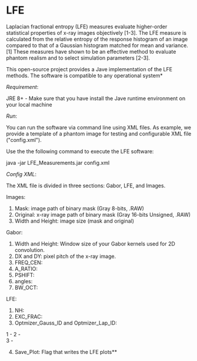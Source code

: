 # LFE
Laplacian fractional entropy (LFE) measures evaluate higher-order statistical properties of x-ray images objectively [1-3]. The LFE measure is calculated from the relative entropy of the response histogram of an image compared to that of a Gaussian histogram matched for mean and variance.[1] These measures have shown to be an effective method to evaluate phantom realism and to select simulation parameters [2-3].

This open-source project provides a Jave implementation of the LFE methods. The software is compatible to any operational system*

*Requirement*:

JRE 8+ - Make sure that you have install the Jave runtime environment on your local machine

*Run*:

You can run the software via command line using XML files. As example, we provide a template of a phantom image for testing and configurable XML file ("config.xml").

Use the the following command to execute the LFE software:

java -jar LFE_Measurements.jar config.xml

*Config XML*:

The XML file is divided in three sections: Gabor, LFE, and Images.

Images:
1) Mask: image path of binary mask (Gray 8-bits, .RAW)
2) Original: x-ray image path of binary mask (Gray 16-bits Unsigned, .RAW)
3) Width and Height: image size (mask and original) 

Gabor:
1) Width and Height: Window size of your Gabor kernels used for 2D convolution.
2) DX and DY: pixel pitch of the x-ray image.
3) FREQ_CEN: 
4) A_RATIO:
5) PSHIFT:
6) angles:
7) BW_OCT:

LFE:
1) NH:
2) EXC_FRAC:
3) Optmizer_Gauss_ID and Optmizer_Lap_ID: 
  
  1 - 
  2 -  
  3 - 
  
4) Save_Plot: Flag that writes the LFE plots**

